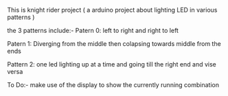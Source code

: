 This is knight rider project ( a arduino project about lighting LED in various patterns )

the 3 patterns include:-
Patern 0: left to right and right to left

Patern 1: Diverging from the middle then colapsing towards middle from the ends

Pattern 2: one led lighting up at a time and going till the right end and vise versa

To Do:-
make use of the display to show the currently running combination 
